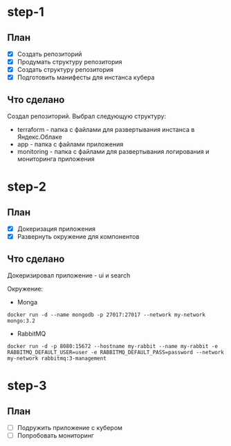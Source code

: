 # step-1
## План
 - [x] Создать репозиторий
 - [x] Продумать структуру репозитория
 - [x] Создать структуру репозитория
 - [x] Подготовить манифесты для инстанса кубера

## Что сделано
Создал репозиторий. Выбрал следующую структуру:
 - terraform - папка с файлами для развертывания инстанса в Яндекс.Облаке
 - app - папка с файлами приложения
 - monitoring - папка с файлами для развертывания логирования и мониторинга приложения 

# step-2
## План
 - [x] Докеризация приложения
 - [x] Развернуть окружение для компонентов

 ## Что сделано
 Докеризировал приложение - ui и search

 Окружение:

 - Monga
 ```
 docker run -d --name mongodb -p 27017:27017 --network my-network  mongo:3.2
 ```

 - RabbitMQ
 ```
 docker run -d -p 8080:15672 --hostname my-rabbit --name my-rabbit -e RABBITMQ_DEFAULT_USER=user -e RABBITMQ_DEFAULT_PASS=password --network my-network rabbitmq:3-management

 ```

# step-3
## План
 - [ ] Подружить приложение с кубером
 - [ ] Попробовать мониторинг